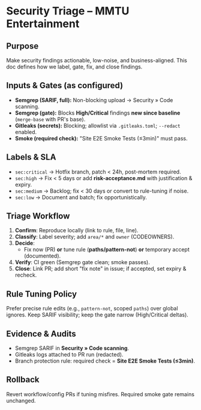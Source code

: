 # Security Triage – MMTU Entertainment

## Purpose
Make security findings actionable, low-noise, and business-aligned. This doc defines how we label, gate, fix, and close findings.

## Inputs & Gates (as configured)
- **Semgrep (SARIF, full):** Non-blocking upload → Security » Code scanning.
- **Semgrep (gate):** Blocks **High/Critical** findings **new since baseline** (`merge-base` with PR's base). 
- **Gitleaks (secrets):** Blocking; allowlist via `.gitleaks.toml`; `--redact` enabled.
- **Smoke (required check):** "Site E2E Smoke Tests (≤3min)" must pass.

## Labels & SLA
- `sec:critical` → Hotfix branch, patch < 24h, post-mortem required.
- `sec:high`     → Fix < 5 days or add **risk-acceptance.md** with justification & expiry.
- `sec:medium`   → Backlog; fix < 30 days or convert to rule-tuning if noise.
- `sec:low`      → Document and batch; fix opportunistically.

## Triage Workflow
1. **Confirm**: Reproduce locally (link to rule, file, line). 
2. **Classify**: Label severity; add `area/*` and `owner` (CODEOWNERS).
3. **Decide**:
   - Fix now (PR) **or** tune rule (**paths/pattern-not**) **or** temporary accept (documented).
4. **Verify**: CI green (Semgrep gate clean; smoke passes).
5. **Close**: Link PR; add short "fix note" in issue; if accepted, set expiry & recheck.

## Rule Tuning Policy
Prefer precise rule edits (e.g., `pattern-not`, scoped `paths`) over global ignores. Keep SARIF visibility; keep the gate narrow (High/Critical deltas).

## Evidence & Audits
- Semgrep SARIF in **Security » Code scanning**.
- Gitleaks logs attached to PR run (redacted).
- Branch protection rule: required check = **Site E2E Smoke Tests (≤3min)**.

## Rollback
Revert workflow/config PRs if tuning misfires. Required smoke gate remains unchanged.